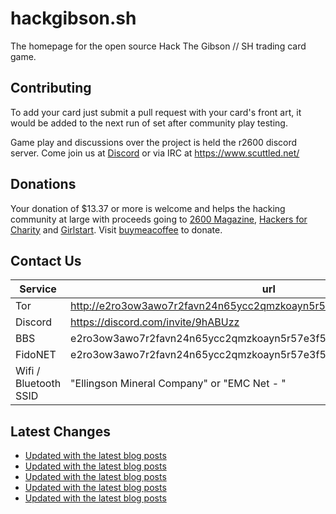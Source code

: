 # hackgibson.sh
The homepage for the open source Hack The Gibson // SH trading card game.


## Contributing

To add your card just submit a pull request with your card's front art, it would be added to the next run of set after community play testing.

Game play and discussions over the project is held the r2600 discord server. Come join us at [Discord](https://discord.com/invite/9hABUzz) or via IRC at https://www.scuttled.net/


## Donations

Your donation of $13.37 or more is welcome and helps the hacking community at large with proceeds going to [2600 Magazine](https://2600.com/), [Hackers for Charity](https://hackersforcharity.org) and [Girlstart](https://girlstart.org).  Visit [buymeacoffee](https://www.buymeacoffee.com/hackgibson.sh) to donate.


## Contact Us

Service | url
-|-
Tor | http://e2ro3ow3awo7r2favn24n65ycc2qmzkoayn5r57e3f56nvjwdcgg32ad.onion
Discord | https://discord.com/invite/9hABUzz
BBS | e2ro3ow3awo7r2favn24n65ycc2qmzkoayn5r57e3f56nvjwdcgg32ad.onion:23
FidoNET | e2ro3ow3awo7r2favn24n65ycc2qmzkoayn5r57e3f56nvjwdcgg32ad.onion:24554
Wifi / Bluetooth SSID | "Ellingson Mineral Company" or "EMC Net - <fidonet address>"

## Latest Changes
<!-- BLOG-POST-LIST:START -->
- [Updated with the latest blog posts](https://github.com/DFW2600/hackgibson.sh/commit/d9a1b6afc4d898f7b13e51ab05a75fd3c086eef0)
- [Updated with the latest blog posts](https://github.com/DFW2600/hackgibson.sh/commit/e2a53a12419002a6b07ba57b5b46ac91e587dc0e)
- [Updated with the latest blog posts](https://github.com/DFW2600/hackgibson.sh/commit/03e4dbb521d23fac6be35871d8eeb6092bfc7216)
- [Updated with the latest blog posts](https://github.com/DFW2600/hackgibson.sh/commit/42ce11e75810e0bc746bc11e4495248fad2a32d2)
- [Updated with the latest blog posts](https://github.com/DFW2600/hackgibson.sh/commit/bba86fc9708cb554fa48e27432253beac1f0c06d)
<!-- BLOG-POST-LIST:END -->
